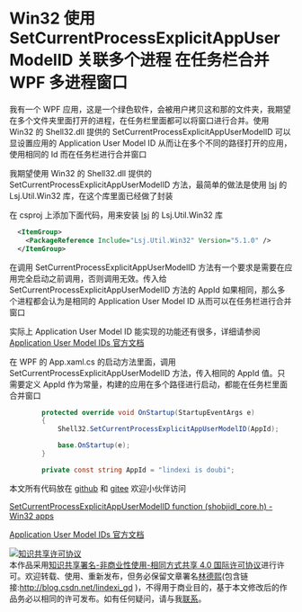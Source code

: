 # Win32 使用 SetCurrentProcessExplicitAppUserModelID 关联多个进程 在任务栏合并 WPF 多进程窗口

我有一个 WPF 应用，这是一个绿色软件，会被用户拷贝这和那的文件夹，我期望在多个文件夹里面打开的进程，在任务栏里面都可以将窗口进行合并。使用 Win32 的 Shell32.dll 提供的 SetCurrentProcessExplicitAppUserModelID 可以显设置应用的 Application User Model ID 从而让在多个不同的路径打开的应用，使用相同的 Id 而在任务栏进行合并窗口

<!--more-->
<!-- 发布 -->

我期望使用 Win32 的 Shell32.dll 提供的 SetCurrentProcessExplicitAppUserModelID 方法，最简单的做法是使用 [lsj](https://blog.sdlsj.net) 的 Lsj.Util.Win32 库，在这个库里面已经做了封装

在 csproj 上添加下面代码，用来安装 [lsj](https://blog.sdlsj.net) 的 Lsj.Util.Win32 库

```xml
  <ItemGroup>
    <PackageReference Include="Lsj.Util.Win32" Version="5.1.0" />
  </ItemGroup>
```

在调用 SetCurrentProcessExplicitAppUserModelID 方法有一个要求是需要在应用完全启动之前调用，否则调用无效。传入给 SetCurrentProcessExplicitAppUserModelID 方法的 AppId 如果相同，那么多个进程都会认为是相同的 Application User Model ID 从而可以在任务栏进行合并窗口

实际上 Application User Model ID 能实现的功能还有很多，详细请参阅 [Application User Model IDs 官方文档](https://docs.microsoft.com/en-us/windows/win32/shell/appids?WT.mc_id=WD-MVP-5003260 )

在 WPF 的 App.xaml.cs 的启动方法里面，调用 SetCurrentProcessExplicitAppUserModelID 方法，传入相同的 AppId 值。只需要定义 AppId 作为常量，构建的应用在多个路径进行启动，都能在任务栏里面合并窗口

```csharp
        protected override void OnStartup(StartupEventArgs e)
        {
            Shell32.SetCurrentProcessExplicitAppUserModelID(AppId);

            base.OnStartup(e);
        }

        private const string AppId = "lindexi is doubi";
```

本文所有代码放在 [github](https://github.com/lindexi/lindexi_gd/tree/0939187ce18c4d9cb69a5a55724b808ca28aab1b/BerekunakeaLearweekacee) 和 [gitee](https://gitee.com/lindexi/lindexi_gd/tree/0939187ce18c4d9cb69a5a55724b808ca28aab1b/BerekunakeaLearweekacee) 欢迎小伙伴访问

[SetCurrentProcessExplicitAppUserModelID function (shobjidl_core.h) - Win32 apps](https://docs.microsoft.com/en-us/windows/win32/api/shobjidl_core/nf-shobjidl_core-setcurrentprocessexplicitappusermodelid?WT.mc_id=WD-MVP-5003260 )

[Application User Model IDs 官方文档](https://docs.microsoft.com/en-us/windows/win32/shell/appids?WT.mc_id=WD-MVP-5003260 )

<a rel="license" href="http://creativecommons.org/licenses/by-nc-sa/4.0/"><img alt="知识共享许可协议" style="border-width:0" src="https://licensebuttons.net/l/by-nc-sa/4.0/88x31.png" /></a><br />本作品采用<a rel="license" href="http://creativecommons.org/licenses/by-nc-sa/4.0/">知识共享署名-非商业性使用-相同方式共享 4.0 国际许可协议</a>进行许可。欢迎转载、使用、重新发布，但务必保留文章署名[林德熙](http://blog.csdn.net/lindexi_gd)(包含链接:http://blog.csdn.net/lindexi_gd )，不得用于商业目的，基于本文修改后的作品务必以相同的许可发布。如有任何疑问，请与我[联系](mailto:lindexi_gd@163.com)。
